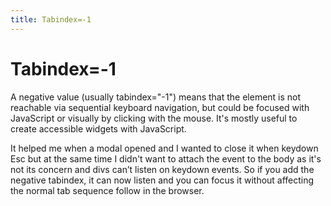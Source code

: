 ```yaml
---
title: Tabindex=-1
---
```


# Tabindex=-1

A negative value (usually tabindex="-1") means that the element is not reachable via sequential keyboard navigation, but
could be focused with JavaScript or visually by clicking with the mouse. It's mostly useful to create accessible widgets
with JavaScript.

It helped me when a modal opened and I wanted to close it when keydown Esc but at the same time I didn't want to attach
the event to the body as it's not its concern and divs can’t listen on keydown events. So if you add the negative
tabindex, it can now listen and you can focus it without affecting the normal tab sequence follow in the browser.
